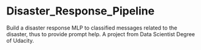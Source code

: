 # Disaster_Response_Pipeline
Build a disaster response MLP to classified messages related to the disaster, thus to provide prompt help. A project from Data Scientist Degree of Udacity. 
